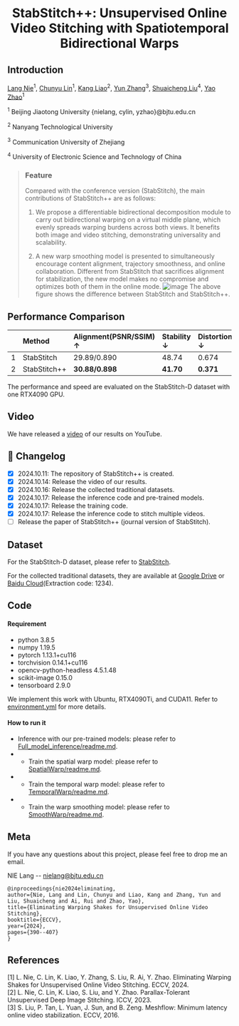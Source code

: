 # <p align="center">StabStitch++: Unsupervised Online Video Stitching with Spatiotemporal Bidirectional Warps

## Introduction

[Lang Nie](https://nie-lang.github.io/)<sup>1</sup>, [Chunyu Lin](https://faculty.bjtu.edu.cn/8549/)<sup>1</sup>, [Kang Liao](https://kangliao929.github.io/)<sup>2</sup>, [Yun Zhang](http://zhangyunnet.cn/academic/index.html)<sup>3</sup>, [Shuaicheng Liu](http://www.liushuaicheng.org/)<sup>4</sup>, [Yao Zhao](https://faculty.bjtu.edu.cn/5900/)<sup>1</sup>

<sup>1</sup> Beijing Jiaotong University  {nielang, cylin, yzhao}@bjtu.edu.cn

<sup>2</sup> Nanyang Technological University

<sup>3</sup> Communication University of Zhejiang 

<sup>4</sup> University of Electronic Science and Technology of China


> ### Feature
> Compared with the conference version (StabStitch), the main contributions of StabStitch++ are as follows:
> 
> 1. We propose a differentiable bidirectional decomposition module to carry out bidirectional warping on a virtual middle plane, which evenly spreads warping burdens across both views. It benefits both image and video stitching, demonstrating universality and scalability.
>    
> 2. A new warp smoothing model is presented to simultaneously encourage content alignment, trajectory smoothness, and online collaboration. Different from StabStitch that sacrifices alignment for stabilization, the new model makes no compromise and optimizes both of them in the online mode. 
![image](https://github.com/nie-lang/StabStitch2/blob/main/figure.jpg)
The above figure shows the difference between StabStitch and StabStitch++.
>
## Performance Comparison
|  | Method| Alignment(PSNR/SSIM) $\uparrow$|Stability $\downarrow$|Distortion $\downarrow$| Inference Speed $\uparrow$|
|:-------- |:-----|:-----|:-----|:-----|:-----|
|1  | StabStitch|  29.89/0.890| 48.74 | 0.674| **35.5fps**|
|2  | StabStitch++| **30.88/0.898**| **41.70**|**0.371**| 28.3fps|  

The performance and speed are evaluated on the StabStitch-D dataset with one RTX4090 GPU.


## Video
We have released a [video](https://youtu.be/D06ySUVqAXw) of our results on YouTube.

## 📝 Changelog

- [x] 2024.10.11: The repository of StabStitch++ is created.
- [x] 2024.10.14: Release the video of our results.
- [x] 2024.10.16: Release the collected traditional datasets.
- [x] 2024.10.17: Release the inference code and pre-trained models.
- [x] 2024.10.17: Release the training code.
- [x] 2024.10.17: Release the inference code to stitch multiple videos.
- [ ] Release the paper of StabStitch++ (journal version of StabStitch).

## Dataset 
For the StabStitch-D dataset, please refer to [StabStitch](https://github.com/nie-lang/StabStitc). 

For the collected traditional datasets, they are available at [Google Drive](https://drive.google.com/file/d/14PTsVXy-lbq0fMjTogJ6eY9P8vA0yOxM/view?usp=sharing) or [Baidu Cloud](https://pan.baidu.com/s/1Wj7o-4BgV-Un5JwFcfInEA)(Extraction code: 1234).

## Code
#### Requirement
* python 3.8.5
* numpy 1.19.5
* pytorch 1.13.1+cu116
* torchvision 0.14.1+cu116
* opencv-python-headless 4.5.1.48
* scikit-image 0.15.0
* tensorboard 2.9.0

We implement this work with Ubuntu, RTX4090Ti, and CUDA11. Refer to [environment.yml](https://github.com/nie-lang/StabStitch2/blob/main/environment.yml) for more details.


#### How to run it
* Inference with our pre-trained models: please refer to  [Full_model_inference/readme.md](https://github.com/nie-lang/StabStitch2/blob/main/Full_model_inference/README.md).
* * Train the spatial warp model: please refer to [SpatialWarp/readme.md](https://github.com/nie-lang/StabStitch2/blob/main/SpatialWarp/README.md).
* * Train the temporal warp model: please refer to [TemporalWarp/readme.md](https://github.com/nie-lang/StabStitch2/blob/main/TemporalWarp/README.md).
* * Train the warp smoothing model: please refer to [SmoothWarp/readme.md](https://github.com/nie-lang/StabStitch2/blob/main/SmoothWarp/README.md).


## Meta
If you have any questions about this project, please feel free to drop me an email.

NIE Lang -- nielang@bjtu.edu.cn
```
@inproceedings{nie2024eliminating,
author={Nie, Lang and Lin, Chunyu and Liao, Kang and Zhang, Yun and Liu, Shuaicheng and Ai, Rui and Zhao, Yao},
title={Eliminating Warping Shakes for Unsupervised Online Video Stitching},
booktitle={ECCV},
year={2024},
pages={390--407}
}
```

## References
[1] L. Nie, C. Lin, K. Liao, Y. Zhang, S. Liu, R. Ai, Y. Zhao. Eliminating Warping Shakes for Unsupervised Online Video Stitching. ECCV, 2024.   
[2] L. Nie, C. Lin, K. Liao, S. Liu, and Y. Zhao. Parallax-Tolerant Unsupervised Deep Image Stitching. ICCV, 2023.   
[3] S. Liu, P. Tan, L. Yuan, J. Sun, and B. Zeng. Meshflow: Minimum latency online video stabilization. ECCV, 2016.  
